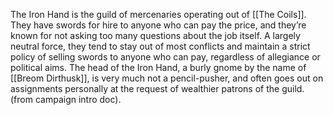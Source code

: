 The Iron Hand is the guild of mercenaries operating out of [[The Coils]]. They have swords for hire to anyone who can pay the price, and they’re known for not asking too many questions about the job itself. A largely neutral force, they tend to stay out of most conflicts and maintain a strict policy of selling swords to anyone who can pay, regardless of allegiance or political aims. The head of the Iron Hand, a burly gnome by the name of [[Breom Dirthusk]], is very much not a pencil-pusher, and often goes out on assignments personally at the request of wealthier patrons of the guild. (from campaign intro doc).